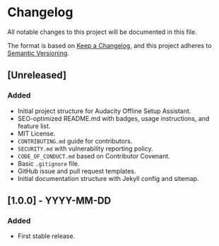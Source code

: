 # Changelog

All notable changes to this project will be documented in this file.

The format is based on [Keep a Changelog](https://keepachangelog.com/en/1.0.0/),
and this project adheres to [Semantic Versioning](https://semver.org/spec/v2.0.0.html).

## [Unreleased]

### Added
- Initial project structure for Audacity Offline Setup Assistant.
- SEO-optimized README.md with badges, usage instructions, and feature list.
- MIT License.
- `CONTRIBUTING.md` guide for contributors.
- `SECURITY.md` with vulnerability reporting policy.
- `CODE_OF_CONDUCT.md` based on Contributor Covenant.
- Basic `.gitignore` file.
- GitHub issue and pull request templates.
- Initial documentation structure with Jekyll config and sitemap.

## [1.0.0] - YYYY-MM-DD

### Added
- First stable release. 